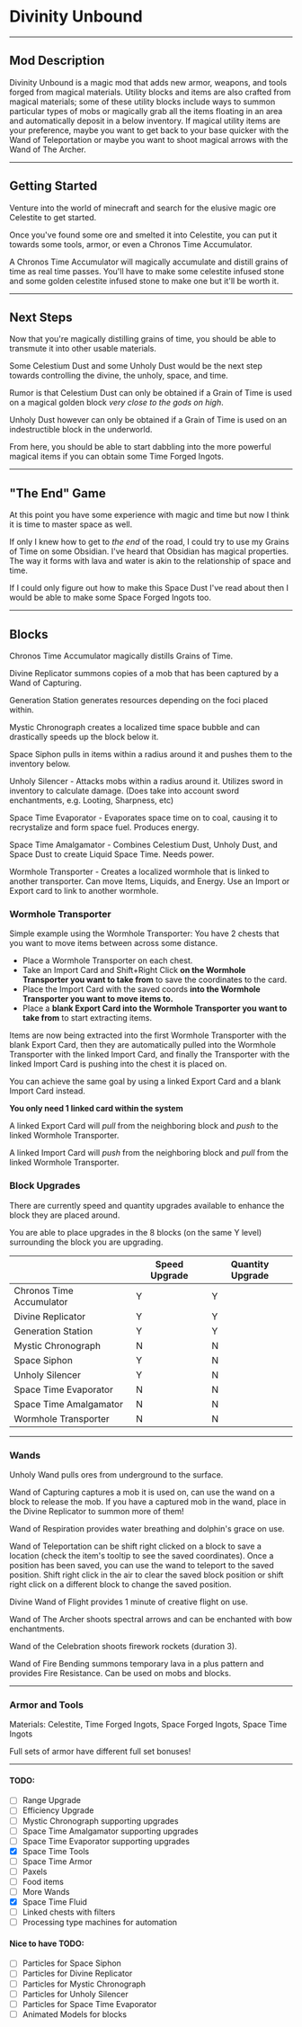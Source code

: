 # Divinity Unbound

---

## Mod Description

Divinity Unbound is a magic mod that adds new armor, weapons, and tools forged from magical materials. 
Utility blocks and items are also crafted from magical materials; some of these utility blocks include ways to summon 
particular types of mobs or magically grab all the items floating in an area and automatically deposit in a below inventory. 
If magical utility items are your preference, maybe you want to get back to your base quicker with the Wand of Teleportation 
or maybe you want to shoot magical arrows with the Wand of The Archer.

---

## Getting Started

Venture into the world of minecraft and search for the elusive magic ore Celestite to get started.

Once you've found some ore and smelted it into Celestite, 
you can put it towards some tools, armor, 
or even a Chronos Time Accumulator.

A Chronos Time Accumulator will magically accumulate and distill grains of time 
as real time passes. You'll have to make some celestite infused stone and some 
golden celestite infused stone to make one but it'll be worth it.

---

## Next Steps

Now that you're magically distilling grains of time, you should be able to transmute 
it into other usable materials.

Some Celestium Dust and some Unholy Dust would be the next step towards 
controlling the divine, the unholy, space, and time.

Rumor is that Celestium Dust can only be obtained if a Grain of Time is used
on a magical golden block *very close to the gods on high*.

Unholy Dust however can only be obtained if a Grain of Time is 
used on an indestructible block in the underworld.

From here, you should be able to start dabbling into the more powerful 
magical items if you can obtain some Time Forged Ingots.

---

## "The End" Game

At this point you have some experience with magic and time but 
now I think it is time to master space as well.

If only I knew how to get to _the end_ of the road, I could try to 
use my Grains of Time on some Obsidian. I've heard that 
Obsidian has magical properties. The way it forms with lava and water 
is akin to the relationship of space and time.

If I could only figure out how to make this Space Dust I've read about 
then I would be able to make some Space Forged Ingots too.

---

## Blocks

Chronos Time Accumulator magically distills Grains of Time.

Divine Replicator summons copies of a mob that has been captured 
by a Wand of Capturing.

Generation Station generates resources depending on the foci placed within.

Mystic Chronograph creates a localized time space bubble and can 
drastically speeds up the block below it.

Space Siphon pulls in items within a radius around it and 
pushes them to the inventory below. 

Unholy Silencer - Attacks mobs within a radius around it. Utilizes sword in inventory to calculate damage. 
(Does take into account sword enchantments, e.g. Looting, Sharpness, etc)

Space Time Evaporator - Evaporates space time on to coal, causing it to recrystalize and form space fuel. Produces energy.

Space Time Amalgamator - Combines Celestium Dust, Unholy Dust, and Space Dust to create 
Liquid Space Time. Needs power.

Wormhole Transporter - Creates a localized wormhole that is linked to another transporter. Can move Items, Liquids, and Energy.
Use an Import or Export card to link to another wormhole.

### Wormhole Transporter

Simple example using the Wormhole Transporter:
You have 2 chests that you want to move items between across some distance.

- Place a Wormhole Transporter on each chest.
- Take an Import Card and Shift+Right Click **on the Wormhole Transporter you want to take from** to save the coordinates to the card.
- Place the Import Card with the saved coords **into the Wormhole Transporter you want to move items to.**
- Place a **blank Export Card into the Wormhole Transporter you want to take from** to start extracting items.

Items are now being extracted into the first Wormhole Transporter with the blank Export Card, then they are automatically pulled into the
Wormhole Transporter with the linked Import Card, and finally the Transporter with the linked Import Card is pushing into the chest it is placed on.

You can achieve the same goal by using a linked Export Card and a blank Import Card instead. 

**You only need 1 linked card within the system**

A linked Export Card will _pull_ from the neighboring block and _push_ to the linked Wormhole Transporter.

A linked Import Card will _push_ from the neighboring block and _pull_ from the linked Wormhole Transporter.

### Block Upgrades

There are currently speed and quantity upgrades available 
to enhance the block they are placed around.

You are able to place upgrades in the 8 blocks (on the same Y level) 
surrounding the block you are upgrading.

|                          | Speed Upgrade | Quantity Upgrade |
|--------------------------|---------------|------------------|
| Chronos Time Accumulator | Y             | Y                |
| Divine Replicator        | Y             | Y                |
| Generation Station       | Y             | Y                |
| Mystic Chronograph       | N             | N                |
| Space Siphon             | Y             | N                |
| Unholy Silencer          | Y             | N                |
| Space Time Evaporator    | N             | N                |
| Space Time Amalgamator   | N             | N                |
| Wormhole Transporter     | N             | N                |

---

### Wands

Unholy Wand pulls ores from underground to the surface.

Wand of Capturing captures a mob it is used on, 
can use the wand on a block to release the mob. If 
you have a captured mob in the wand, place in the 
Divine Replicator to summon more of them!

Wand of Respiration provides water breathing and dolphin's 
grace on use.

Wand of Teleportation can be shift right clicked on a block 
to save a location (check the item's tooltip to see the 
saved coordinates). Once a position has been saved, you can 
use the wand to teleport to the saved position. Shift right 
click in the air to clear the saved block position or shift 
right click on a different block to change the saved position.

Divine Wand of Flight provides 1 minute of creative flight on 
use.

Wand of The Archer shoots spectral arrows and can be enchanted with bow enchantments.

Wand of the Celebration shoots firework rockets (duration 3).

Wand of Fire Bending summons temporary lava in a plus pattern and provides Fire Resistance. Can be used on mobs and blocks.

---

### Armor and Tools

Materials:
Celestite, Time Forged Ingots, Space Forged Ingots, Space Time Ingots

Full sets of armor have different full set bonuses!

---

#### TODO:
- [ ] Range Upgrade
- [ ] Efficiency Upgrade
- [ ] Mystic Chronograph supporting upgrades
- [ ] Space Time Amalgamator supporting upgrades
- [ ] Space Time Evaporator supporting upgrades
- [X] Space Time Tools
- [ ] Space Time Armor
- [ ] Paxels
- [ ] Food items
- [ ] More Wands
- [X] Space Time Fluid
- [ ] Linked chests with filters
- [ ] Processing type machines for automation

#### Nice to have TODO:
- [ ] Particles for Space Siphon
- [ ] Particles for Divine Replicator
- [ ] Particles for Mystic Chronograph
- [ ] Particles for Unholy Silencer
- [ ] Particles for Space Time Evaporator
- [ ] Animated Models for blocks
